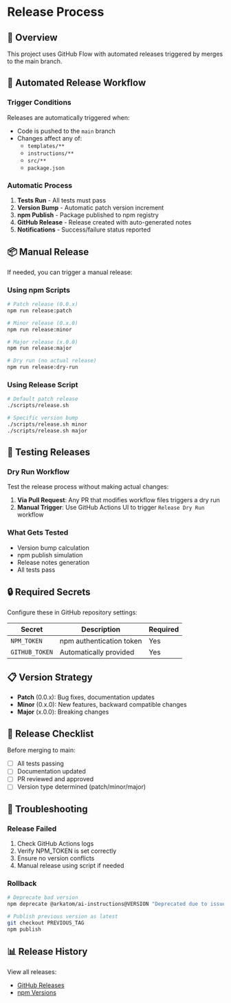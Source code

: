 # Release Process

## 🚀 Overview

This project uses GitHub Flow with automated releases triggered by merges to the main branch.

## 🔄 Automated Release Workflow

### Trigger Conditions
Releases are automatically triggered when:
- Code is pushed to the `main` branch
- Changes affect any of:
  - `templates/**`
  - `instructions/**`
  - `src/**`
  - `package.json`

### Automatic Process
1. **Tests Run** - All tests must pass
2. **Version Bump** - Automatic patch version increment
3. **npm Publish** - Package published to npm registry
4. **GitHub Release** - Release created with auto-generated notes
5. **Notifications** - Success/failure status reported

## 📦 Manual Release

If needed, you can trigger a manual release:

### Using npm Scripts
```bash
# Patch release (0.0.x)
npm run release:patch

# Minor release (0.x.0)
npm run release:minor

# Major release (x.0.0)
npm run release:major

# Dry run (no actual release)
npm run release:dry-run
```

### Using Release Script
```bash
# Default patch release
./scripts/release.sh

# Specific version bump
./scripts/release.sh minor
./scripts/release.sh major
```

## 🧪 Testing Releases

### Dry Run Workflow
Test the release process without making actual changes:

1. **Via Pull Request**: Any PR that modifies workflow files triggers a dry run
2. **Manual Trigger**: Use GitHub Actions UI to trigger `Release Dry Run` workflow

### What Gets Tested
- Version bump calculation
- npm publish simulation
- Release notes generation
- All tests pass

## 🔒 Required Secrets

Configure these in GitHub repository settings:

| Secret | Description | Required |
|--------|-------------|----------|
| `NPM_TOKEN` | npm authentication token | Yes |
| `GITHUB_TOKEN` | Automatically provided | Yes |

## 📋 Version Strategy

- **Patch** (0.0.x): Bug fixes, documentation updates
- **Minor** (0.x.0): New features, backward compatible changes
- **Major** (x.0.0): Breaking changes

## 🚦 Release Checklist

Before merging to main:
- [ ] All tests passing
- [ ] Documentation updated
- [ ] PR reviewed and approved
- [ ] Version type determined (patch/minor/major)

## 🔧 Troubleshooting

### Release Failed
1. Check GitHub Actions logs
2. Verify NPM_TOKEN is set correctly
3. Ensure no version conflicts
4. Manual release using script if needed

### Rollback
```bash
# Deprecate bad version
npm deprecate @arkatom/ai-instructions@VERSION "Deprecated due to issue"

# Publish previous version as latest
git checkout PREVIOUS_TAG
npm publish
```

## 📊 Release History

View all releases:
- [GitHub Releases](https://github.com/arkatom/ai-instructions/releases)
- [npm Versions](https://www.npmjs.com/package/@arkatom/ai-instructions?activeTab=versions)
